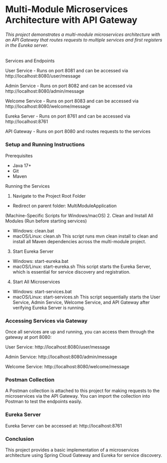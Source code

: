 # Multi-Module Microservices Architecture with API Gateway

###### This project demonstrates a multi-module microservices architecture with an API Gateway that routes requests to multiple services and first registers in the Eureka server.

Services and Endpoints

User Service - Runs on port 8081 and can be accessed via http://localhost:8080/user/message

Admin Service - Runs on port 8082 and can be accessed via http://localhost:8080/admin/message

Welcome Service - Runs on port 8083 and can be accessed via http://localhost:8080/welcome/message

Eureka Server - Runs on port 8761 and can be accessed via http://localhost:8761

API Gateway - Runs on port 8080 and routes requests to the services

### Setup and Running Instructions
Prerequisites
- Java 17+
- Git
- Maven

Running the Services

1. Navigate to the Project Root Folder
- Redirect on parent folder: MultiModuleApplication

(Machine-Specific Scripts for Windows/macOS)
2. Clean and Install All Modules (Run before starting services)
- Windows: clean.bat
- macOS/Linux: clean.sh
This script runs mvn clean install to clean and install all Maven dependencies across the multi-module project.

3. Start Eureka Server
- Windows: start-eureka.bat
- macOS/Linux: start-eureka.sh
This script starts the Eureka Server, which is essential for service discovery and registration.

4. Start All Microservices
- Windows: start-services.bat
- macOS/Linux: start-services.sh
This script sequentially starts the User Service, Admin Service, Welcome Service, and API Gateway after verifying Eureka Server is running.


### Accessing Services via Gateway

Once all services are up and running, you can access them through the gateway at port 8080:

User Service: http://localhost:8080/user/message

Admin Service: http://localhost:8080/admin/message

Welcome Service: http://localhost:8080/welcome/message

### Postman Collection

A Postman collection is attached to this project for making requests to the microservices via the API Gateway. You can import the collection into Postman to test the endpoints easily.

### Eureka Server

Eureka Server can be accessed at:
http://localhost:8761

### Conclusion

This project provides a basic implementation of a microservices architecture using Spring Cloud Gateway and Eureka for service discovery.
